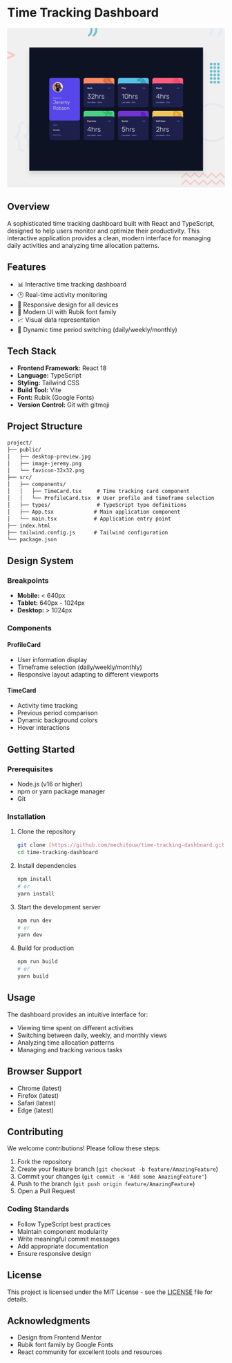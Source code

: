 # Time Tracking Dashboard

![Dashboard Screenshot](/public/desktop-preview.jpg)

## Overview

A sophisticated time tracking dashboard built with React and TypeScript, designed to help users monitor and optimize their productivity. This interactive application provides a clean, modern interface for managing daily activities and analyzing time allocation patterns.

## Features

- 📊 Interactive time tracking dashboard
- 🕒 Real-time activity monitoring
- 📱 Responsive design for all devices
- 🎨 Modern UI with Rubik font family
- 📈 Visual data representation
- 🔄 Dynamic time period switching (daily/weekly/monthly)

## Tech Stack

- **Frontend Framework:** React 18
- **Language:** TypeScript
- **Styling:** Tailwind CSS
- **Build Tool:** Vite
- **Font:** Rubik (Google Fonts)
- **Version Control:** Git with gitmoji

## Project Structure

```
project/
├── public/
│   ├── desktop-preview.jpg
│   ├── image-jeremy.png
│   └── favicon-32x32.png
├── src/
│   ├── components/
│   │   ├── TimeCard.tsx     # Time tracking card component
│   │   └── ProfileCard.tsx  # User profile and timeframe selection
│   ├── types/               # TypeScript type definitions
│   ├── App.tsx             # Main application component
│   └── main.tsx            # Application entry point
├── index.html
├── tailwind.config.js      # Tailwind configuration
└── package.json
```

## Design System

### Breakpoints

- **Mobile:** < 640px
- **Tablet:** 640px - 1024px
- **Desktop:** > 1024px

### Components

#### ProfileCard

- User information display
- Timeframe selection (daily/weekly/monthly)
- Responsive layout adapting to different viewports

#### TimeCard

- Activity time tracking
- Previous period comparison
- Dynamic background colors
- Hover interactions

## Getting Started

### Prerequisites

- Node.js (v16 or higher)
- npm or yarn package manager
- Git

### Installation

1. Clone the repository

   ```bash
   git clone [https://github.com/mechitoua/time-tracking-dashboard.git]
   cd time-tracking-dashboard
   ```

2. Install dependencies

   ```bash
   npm install
   # or
   yarn install
   ```

3. Start the development server

   ```bash
   npm run dev
   # or
   yarn dev
   ```

4. Build for production
   ```bash
   npm run build
   # or
   yarn build
   ```

## Usage

The dashboard provides an intuitive interface for:

- Viewing time spent on different activities
- Switching between daily, weekly, and monthly views
- Analyzing time allocation patterns
- Managing and tracking various tasks

## Browser Support

- Chrome (latest)
- Firefox (latest)
- Safari (latest)
- Edge (latest)

## Contributing

We welcome contributions! Please follow these steps:

1. Fork the repository
2. Create your feature branch (`git checkout -b feature/AmazingFeature`)
3. Commit your changes (`git commit -m 'Add some AmazingFeature'`)
4. Push to the branch (`git push origin feature/AmazingFeature`)
5. Open a Pull Request

### Coding Standards

- Follow TypeScript best practices
- Maintain component modularity
- Write meaningful commit messages
- Add appropriate documentation
- Ensure responsive design

## License

This project is licensed under the MIT License - see the [LICENSE](LICENSE) file for details.

## Acknowledgments

- Design from Frontend Mentor
- Rubik font family by Google Fonts
- React community for excellent tools and resources
